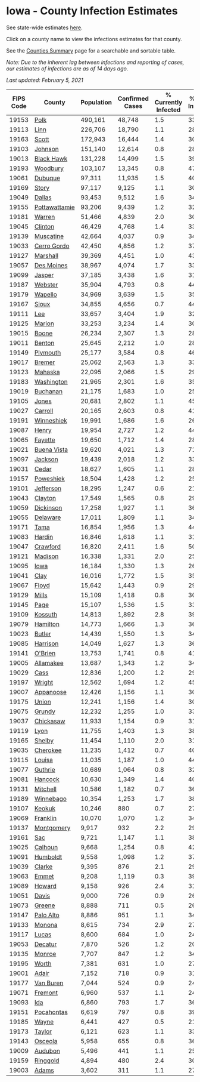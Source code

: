 # Iowa - County Infection Estimates

See state-wide estimates [here](/infections/us-ia).

Click on a county name to view the infections estimates for that county.

See the [Counties Summary](/infections/summary-counties) page for a searchable and sortable table.

*Note: Due to the inherent lag between infections and reporting of cases, our estimates of infections are as of 14 days ago.*

*Last updated: February 5, 2021*

|   FIPS Code |                         County |   Population |   Confirmed Cases |   % Currently Infected |   % Total Infected |
|-------------|--------------------------------|--------------|-------------------|------------------------|--------------------|
|       19153 |                   [Polk](polk) |      490,161 |            48,748 |                    1.5 |               33.6 |
|       19113 |                   [Linn](linn) |      226,706 |            18,790 |                    1.1 |               28.0 |
|       19163 |                 [Scott](scott) |      172,943 |            16,444 |                    1.4 |               30.9 |
|       19103 |             [Johnson](johnson) |      151,140 |            12,614 |                    0.8 |               28.5 |
|       19013 |       [Black Hawk](black-hawk) |      131,228 |            14,499 |                    1.5 |               39.7 |
|       19193 |           [Woodbury](woodbury) |      103,107 |            13,345 |                    0.8 |               47.8 |
|       19061 |             [Dubuque](dubuque) |       97,311 |            11,935 |                    1.5 |               40.1 |
|       19169 |                 [Story](story) |       97,117 |             9,125 |                    1.1 |               30.6 |
|       19049 |               [Dallas](dallas) |       93,453 |             9,512 |                    1.6 |               34.9 |
|       19155 | [Pottawattamie](pottawattamie) |       93,206 |             9,439 |                    1.2 |               32.7 |
|       19181 |               [Warren](warren) |       51,466 |             4,839 |                    2.0 |               30.0 |
|       19045 |             [Clinton](clinton) |       46,429 |             4,768 |                    1.4 |               33.2 |
|       19139 |         [Muscatine](muscatine) |       42,664 |             4,037 |                    0.9 |               34.3 |
|       19033 |     [Cerro Gordo](cerro-gordo) |       42,450 |             4,856 |                    1.2 |               37.1 |
|       19127 |           [Marshall](marshall) |       39,369 |             4,451 |                    1.0 |               43.1 |
|       19057 |       [Des Moines](des-moines) |       38,967 |             4,074 |                    1.7 |               33.7 |
|       19099 |               [Jasper](jasper) |       37,185 |             3,438 |                    1.6 |               31.4 |
|       19187 |             [Webster](webster) |       35,904 |             4,793 |                    0.8 |               44.6 |
|       19179 |             [Wapello](wapello) |       34,969 |             3,639 |                    1.5 |               35.9 |
|       19167 |                 [Sioux](sioux) |       34,855 |             4,656 |                    0.7 |               44.0 |
|       19111 |                     [Lee](lee) |       33,657 |             3,404 |                    1.9 |               32.2 |
|       19125 |               [Marion](marion) |       33,253 |             3,234 |                    1.4 |               30.9 |
|       19015 |                 [Boone](boone) |       26,234 |             2,307 |                    1.3 |               28.2 |
|       19011 |               [Benton](benton) |       25,645 |             2,212 |                    1.0 |               28.2 |
|       19149 |           [Plymouth](plymouth) |       25,177 |             3,584 |                    0.8 |               46.9 |
|       19017 |               [Bremer](bremer) |       25,062 |             2,563 |                    1.3 |               33.9 |
|       19123 |             [Mahaska](mahaska) |       22,095 |             2,066 |                    1.5 |               29.9 |
|       19183 |       [Washington](washington) |       21,965 |             2,301 |                    1.6 |               35.8 |
|       19019 |           [Buchanan](buchanan) |       21,175 |             1,683 |                    1.0 |               25.7 |
|       19105 |                 [Jones](jones) |       20,681 |             2,802 |                    1.1 |               45.1 |
|       19027 |             [Carroll](carroll) |       20,165 |             2,603 |                    0.8 |               41.8 |
|       19191 |       [Winneshiek](winneshiek) |       19,991 |             1,686 |                    1.6 |               26.7 |
|       19087 |                 [Henry](henry) |       19,954 |             2,727 |                    1.2 |               44.4 |
|       19065 |             [Fayette](fayette) |       19,650 |             1,712 |                    1.4 |               28.0 |
|       19021 |     [Buena Vista](buena-vista) |       19,620 |             4,021 |                    1.3 |               71.7 |
|       19097 |             [Jackson](jackson) |       19,439 |             2,018 |                    1.2 |               33.3 |
|       19031 |                 [Cedar](cedar) |       18,627 |             1,605 |                    1.1 |               28.2 |
|       19157 |         [Poweshiek](poweshiek) |       18,504 |             1,428 |                    1.2 |               25.8 |
|       19101 |         [Jefferson](jefferson) |       18,295 |             1,247 |                    0.6 |               21.8 |
|       19043 |             [Clayton](clayton) |       17,549 |             1,565 |                    0.8 |               29.0 |
|       19059 |         [Dickinson](dickinson) |       17,258 |             1,927 |                    1.1 |               36.2 |
|       19055 |           [Delaware](delaware) |       17,011 |             1,809 |                    1.1 |               34.3 |
|       19171 |                   [Tama](tama) |       16,854 |             1,956 |                    1.3 |               44.7 |
|       19083 |               [Hardin](hardin) |       16,846 |             1,618 |                    1.1 |               31.2 |
|       19047 |           [Crawford](crawford) |       16,820 |             2,411 |                    1.6 |               50.8 |
|       19121 |             [Madison](madison) |       16,338 |             1,331 |                    2.0 |               25.4 |
|       19095 |                   [Iowa](iowa) |       16,184 |             1,330 |                    1.3 |               26.7 |
|       19041 |                   [Clay](clay) |       16,016 |             1,772 |                    1.5 |               35.5 |
|       19067 |                 [Floyd](floyd) |       15,642 |             1,443 |                    0.9 |               29.9 |
|       19129 |                 [Mills](mills) |       15,109 |             1,418 |                    0.8 |               30.3 |
|       19145 |                   [Page](page) |       15,107 |             1,536 |                    1.5 |               33.0 |
|       19109 |             [Kossuth](kossuth) |       14,813 |             1,892 |                    2.8 |               39.8 |
|       19079 |           [Hamilton](hamilton) |       14,773 |             1,666 |                    1.3 |               36.7 |
|       19023 |               [Butler](butler) |       14,439 |             1,550 |                    1.3 |               34.6 |
|       19085 |           [Harrison](harrison) |       14,049 |             1,627 |                    1.3 |               36.9 |
|       19141 |             [O'Brien](o'brien) |       13,753 |             1,741 |                    0.8 |               41.0 |
|       19005 |         [Allamakee](allamakee) |       13,687 |             1,343 |                    1.2 |               34.0 |
|       19029 |                   [Cass](cass) |       12,836 |             1,200 |                    1.2 |               29.5 |
|       19197 |               [Wright](wright) |       12,562 |             1,694 |                    1.2 |               45.3 |
|       19007 |         [Appanoose](appanoose) |       12,426 |             1,156 |                    1.1 |               30.0 |
|       19175 |                 [Union](union) |       12,241 |             1,156 |                    1.4 |               30.2 |
|       19075 |               [Grundy](grundy) |       12,232 |             1,255 |                    1.0 |               33.2 |
|       19037 |         [Chickasaw](chickasaw) |       11,933 |             1,154 |                    0.9 |               31.3 |
|       19119 |                   [Lyon](lyon) |       11,755 |             1,403 |                    1.3 |               38.5 |
|       19165 |               [Shelby](shelby) |       11,454 |             1,110 |                    2.0 |               31.6 |
|       19035 |           [Cherokee](cherokee) |       11,235 |             1,412 |                    0.7 |               40.3 |
|       19115 |               [Louisa](louisa) |       11,035 |             1,187 |                    1.0 |               44.6 |
|       19077 |             [Guthrie](guthrie) |       10,689 |             1,064 |                    0.8 |               32.8 |
|       19081 |             [Hancock](hancock) |       10,630 |             1,349 |                    1.4 |               40.9 |
|       19131 |           [Mitchell](mitchell) |       10,586 |             1,182 |                    0.7 |               36.1 |
|       19189 |         [Winnebago](winnebago) |       10,354 |             1,253 |                    1.7 |               38.9 |
|       19107 |               [Keokuk](keokuk) |       10,246 |               880 |                    0.7 |               27.9 |
|       19069 |           [Franklin](franklin) |       10,070 |             1,070 |                    1.2 |               34.4 |
|       19137 |       [Montgomery](montgomery) |        9,917 |               932 |                    2.2 |               29.4 |
|       19161 |                     [Sac](sac) |        9,721 |             1,147 |                    1.1 |               38.2 |
|       19025 |             [Calhoun](calhoun) |        9,668 |             1,254 |                    0.8 |               42.9 |
|       19091 |           [Humboldt](humboldt) |        9,558 |             1,098 |                    1.2 |               37.7 |
|       19039 |               [Clarke](clarke) |        9,395 |               876 |                    2.1 |               29.7 |
|       19063 |                 [Emmet](emmet) |        9,208 |             1,119 |                    0.3 |               39.1 |
|       19089 |               [Howard](howard) |        9,158 |               926 |                    2.4 |               31.9 |
|       19051 |                 [Davis](davis) |        9,000 |               726 |                    0.9 |               26.0 |
|       19073 |               [Greene](greene) |        8,888 |               711 |                    0.5 |               26.2 |
|       19147 |         [Palo Alto](palo-alto) |        8,886 |               951 |                    1.1 |               34.0 |
|       19133 |               [Monona](monona) |        8,615 |               734 |                    2.9 |               27.2 |
|       19117 |                 [Lucas](lucas) |        8,600 |               684 |                    1.0 |               24.9 |
|       19053 |             [Decatur](decatur) |        7,870 |               526 |                    1.2 |               20.8 |
|       19135 |               [Monroe](monroe) |        7,707 |               847 |                    1.2 |               34.8 |
|       19195 |                 [Worth](worth) |        7,381 |               631 |                    1.0 |               27.2 |
|       19001 |                 [Adair](adair) |        7,152 |               718 |                    0.9 |               31.8 |
|       19177 |         [Van Buren](van-buren) |        7,044 |               524 |                    0.9 |               24.2 |
|       19071 |             [Fremont](fremont) |        6,960 |               537 |                    1.1 |               24.4 |
|       19093 |                     [Ida](ida) |        6,860 |               793 |                    1.7 |               36.8 |
|       19151 |       [Pocahontas](pocahontas) |        6,619 |               797 |                    0.8 |               39.3 |
|       19185 |                 [Wayne](wayne) |        6,441 |               427 |                    0.5 |               21.4 |
|       19173 |               [Taylor](taylor) |        6,121 |               623 |                    1.1 |               33.3 |
|       19143 |             [Osceola](osceola) |        5,958 |               655 |                    0.8 |               36.9 |
|       19009 |             [Audubon](audubon) |        5,496 |               441 |                    1.1 |               25.8 |
|       19159 |           [Ringgold](ringgold) |        4,894 |               480 |                    2.4 |               30.2 |
|       19003 |                 [Adams](adams) |        3,602 |               311 |                    1.1 |               27.3 |